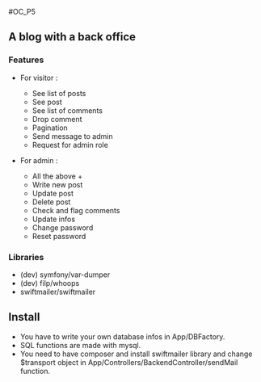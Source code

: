 #OC_P5
## A blog with a back office

### Features

* For visitor :
  * See list of posts
  * See post
  * See list of comments
  * Drop comment
  * Pagination
  * Send message to admin
  * Request for admin role

* For admin :
  * All the above +
  * Write new post
  * Update post
  * Delete post
  * Check and flag comments
  * Update infos
  * Change password
  * Reset password

### Libraries

* (dev) symfony/var-dumper
* (dev) filp/whoops
* swiftmailer/swiftmailer

## Install

* You have to write your own database infos in App/DBFactory.
* SQL functions are made with mysql.
* You need to have composer and install swiftmailer library and change $transport object in App/Controllers/BackendController/sendMail function.
